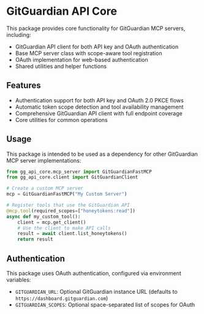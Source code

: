 # GitGuardian API Core

This package provides core functionality for GitGuardian MCP servers, including:

- GitGuardian API client for both API key and OAuth authentication
- Base MCP server class with scope-aware tool registration
- OAuth implementation for web-based authentication
- Shared utilities and helper functions

## Features

- Authentication support for both API key and OAuth 2.0 PKCE flows
- Automatic token scope detection and tool availability management
- Comprehensive GitGuardian API client with full endpoint coverage
- Core utilities for common operations

## Usage

This package is intended to be used as a dependency for other GitGuardian MCP server implementations:

```python
from gg_api_core.mcp_server import GitGuardianFastMCP
from gg_api_core.client import GitGuardianClient

# Create a custom MCP server
mcp = GitGuardianFastMCP("My Custom Server")

# Register tools that use the GitGuardian API
@mcp.tool(required_scopes=["honeytokens:read"])
async def my_custom_tool():
    client = mcp.get_client()
    # Use the client to make API calls
    result = await client.list_honeytokens()
    return result
```

## Authentication

This package uses OAuth authentication, configured via environment variables:

- `GITGUARDIAN_URL`: Optional GitGuardian instance URL (defaults to `https://dashboard.gitguardian.com`)
- `GITGUARDIAN_SCOPES`: Optional space-separated list of scopes for OAuth
